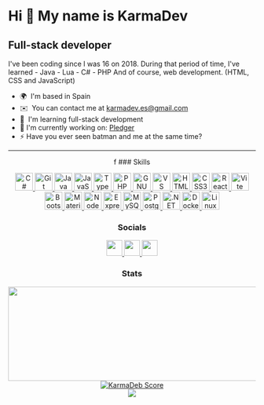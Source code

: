 Hi 👋 My name is KarmaDev
=========================

Full-stack developer
--------------

I've been coding since I was 16 on 2018. During that period of time, I've learned - Java - Lua - C# - PHP And of course, web development. (HTML, CSS and JavaScript)

* 🌍  I'm based in Spain
* ✉️  You can contact me at [karmadev.es@gmail.com](mailto:karmadev.es@gmail.com)
* 🧠  I'm learning full-stack development
* 🔭  I'm currently working on: [Pledger](https://github.com/Pledger-TM)
* ⚡ Have you ever seen batman and me at the same time?

<hr />
<div align="center">
f
### Skills

<p align="center">
	<a href="https://docs.microsoft.com/en-us/dotnet/csharp/" target="_blank" rel="noreferrer">
		<img src="https://raw.githubusercontent.com/danielcranney/readme-generator/main/public/icons/skills/csharp-colored.svg" width="36" height="36" alt="C#" />
	</a>
	<a href="https://git-scm.com/" target="_blank" rel="noreferrer">
		<img src="https://raw.githubusercontent.com/danielcranney/readme-generator/main/public/icons/skills/git-colored.svg" width="36" height="36" alt="Git" />
	</a>
	<a href="https://www.oracle.com/java/" target="_blank" rel="noreferrer">
		<img src="https://raw.githubusercontent.com/danielcranney/readme-generator/main/public/icons/skills/java-colored.svg" width="36" height="36" alt="Java" />
	</a>
	<a href="https://developer.mozilla.org/en-US/docs/Web/JavaScript" target="_blank" rel="noreferrer">
		<img src="https://raw.githubusercontent.com/danielcranney/readme-generator/main/public/icons/skills/javascript-colored.svg" width="36" height="36" alt="JavaScript" />
	</a>
	<a href="https://www.typescriptlang.org/" target="_blank" rel="noreferrer">
		<img src="https://raw.githubusercontent.com/danielcranney/readme-generator/main/public/icons/skills/typescript-colored.svg" width="36" height="36" alt="TypeScript" />
	</a>
	<a href="https://www.php.net/" target="_blank" rel="noreferrer">
		<img src="https://raw.githubusercontent.com/danielcranney/readme-generator/main/public/icons/skills/php-colored.svg" width="36" height="36" alt="PHP" />
	</a>
	<a href="https://www.gnu.org/software/bash/" target="_blank" rel="noreferrer">
		<img src="https://raw.githubusercontent.com/danielcranney/readme-generator/main/public/icons/skills/gnubash.svg" width="36" height="36" alt="GNU Bash" />
	</a>
	<a href="https://code.visualstudio.com/" target="_blank" rel="noreferrer">
		<img src="https://raw.githubusercontent.com/danielcranney/readme-generator/main/public/icons/skills/visualstudiocode.svg" width="36" height="36" alt="VS Code" />
	</a>
	<a href="https://developer.mozilla.org/en-US/docs/Glossary/HTML5" target="_blank" rel="noreferrer">
		<img src="https://raw.githubusercontent.com/danielcranney/readme-generator/main/public/icons/skills/html5-colored.svg" width="36" height="36" alt="HTML5" />
	</a>
	<a href="https://www.w3.org/TR/CSS/#css" target="_blank" rel="noreferrer">
		<img src="https://raw.githubusercontent.com/danielcranney/readme-generator/main/public/icons/skills/css3-colored.svg" width="36" height="36" alt="CSS3" />
	</a>
	<a href="https://reactjs.org/" target="_blank" rel="noreferrer">
		<img src="https://raw.githubusercontent.com/danielcranney/readme-generator/main/public/icons/skills/react-colored.svg" width="36" height="36" alt="React" />
	</a>
	<a href="https://vitejs.dev/" target="_blank" rel="noreferrer">
		<img src="https://raw.githubusercontent.com/danielcranney/readme-generator/main/public/icons/skills/vite-colored.svg" width="36" height="36" alt="Vite" />
	</a>
	<a href="https://getbootstrap.com/" target="_blank" rel="noreferrer">
		<img src="https://raw.githubusercontent.com/danielcranney/readme-generator/main/public/icons/skills/bootstrap-colored.svg" width="36" height="36" alt="Bootstrap" />
	</a>
	<a href="https://mui.com/" target="_blank" rel="noreferrer">
		<img src="https://raw.githubusercontent.com/danielcranney/readme-generator/main/public/icons/skills/materialui-colored.svg" width="36" height="36" alt="Material UI" />
	</a>
	<a href="https://nodejs.org/en/" target="_blank" rel="noreferrer">
		<img src="https://raw.githubusercontent.com/danielcranney/readme-generator/main/public/icons/skills/nodejs-colored.svg" width="36" height="36" alt="NodeJS" />
	</a>
	<a href="https://expressjs.com/" target="_blank" rel="noreferrer">
		<img src="https://raw.githubusercontent.com/danielcranney/readme-generator/main/public/icons/skills/express-colored.svg" width="36" height="36" alt="Express" />
	</a>
	<a href="https://www.mysql.com/" target="_blank" rel="noreferrer">
		<img src="https://raw.githubusercontent.com/danielcranney/readme-generator/main/public/icons/skills/mysql-colored.svg" width="36" height="36" alt="MySQL" />
	</a>
	<a href="https://www.postgresql.org/" target="_blank" rel="noreferrer">
		<img src="https://raw.githubusercontent.com/danielcranney/readme-generator/main/public/icons/skills/postgresql-colored.svg" width="36" height="36" alt="PostgreSQL" />
	</a>
	<a href="https://dotnet.microsoft.com/en-us/" target="_blank" rel="noreferrer">
		<img src="https://raw.githubusercontent.com/danielcranney/readme-generator/main/public/icons/skills/dot-net-colored.svg" width="36" height="36" alt=".NET" />
	</a>
	<a href="https://www.docker.com/" target="_blank" rel="noreferrer">
		<img src="https://raw.githubusercontent.com/danielcranney/readme-generator/main/public/icons/skills/docker-colored.svg" width="36" height="36" alt="Docker" />
	</a>
	<a href="https://www.linux.org" target="_blank" rel="noreferrer">
		<img src="https://raw.githubusercontent.com/danielcranney/readme-generator/main/public/icons/skills/linux-colored.svg" width="36" height="36" alt="Linux" />
	</a>
</p>

### Socials

<p align="center"> 
	<a href="https://discord.gg/VRGAPcCFfT" target="_blank" rel="noreferrer"> 
		<picture> 
			<source media="(prefers-color-scheme: dark)" srcset="https://raw.githubusercontent.com/danielcranney/readme-generator/main/public/icons/socials/discord-dark.svg" /> 
			<source media="(prefers-color-scheme: light)" srcset="https://raw.githubusercontent.com/danielcranney/readme-generator/main/public/icons/socials/discord.svg" /> 
			<img src="https://raw.githubusercontent.com/danielcranney/readme-generator/main/public/icons/socials/discord.svg" width="32" height="32" /> 
   		</picture> 
	</a> 
	<a href="https://www.github.com/KarmaDeb" target="_blank" rel="noreferrer"> 
		<picture> 
			<source media="(prefers-color-scheme: dark)" srcset="https://raw.githubusercontent.com/danielcranney/readme-generator/main/public/icons/socials/github-dark.svg" /> 
			<source media="(prefers-color-scheme: light)" srcset="https://raw.githubusercontent.com/danielcranney/readme-generator/main/public/icons/socials/github.svg" /> 
			<img src="https://raw.githubusercontent.com/danielcranney/readme-generator/main/public/icons/socials/github.svg" width="32" height="32" /> 
		</picture> 
	</a> 
	<a href="https://www.x.com/karma_developer" target="_blank" rel="noreferrer"> 
		<picture> 
			<source media="(prefers-color-scheme: dark)" srcset="https://raw.githubusercontent.com/danielcranney/readme-generator/main/public/icons/socials/twitter-dark.svg" /> 
			<source media="(prefers-color-scheme: light)" srcset="https://raw.githubusercontent.com/danielcranney/readme-generator/main/public/icons/socials/twitter.svg" /> 
			<img src="https://raw.githubusercontent.com/danielcranney/readme-generator/main/public/icons/socials/twitter.svg" width="32" height="32" /> 
		</picture>
	</a>
</p>

### Stats

 <a href="https://wakatime.com/@KarmaDev">
    <img alt="KarmaDev Github Stats" 
            src="https://streak-stats.demolab.com/?user=KarmaDeb&theme=dark&hide_border=true&fire=DD2727" 
            height="192px" width= "3000px"/>
</a>
<br />
<a href="https://wakatime.com/@KarmaDev">
        <img alt="KarmaDeb Score" 
                src="https://github-readme-stats.vercel.app/api?username=KarmaDeb&show_icons=true\&show=reviews,discussions_started,discussions_answered,prs_merged,prs_merged_percentage&theme=dark&hide_border=true&include_all_commits=true&count_private=true" />
</a>
<br/>
<a href="https://wakatime.com/@KarmaDev"> 
        <img src="https://github-readme-stats.vercel.app/api/wakatime?username=KarmaDev&layout=compact&theme=dark&hide_border=true" />
</a>
<br />
</div>
